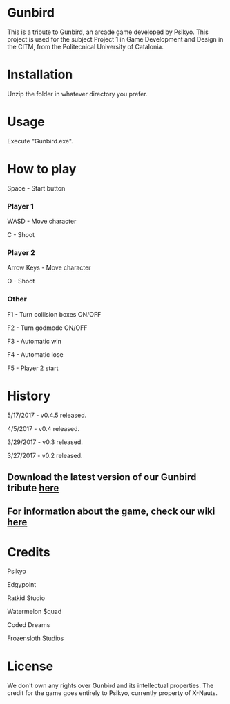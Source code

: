 # Gunbird

This is a tribute to Gunbird, an arcade game developed by Psikyo. This project is used for the subject Project 1 in Game Development and Design in the CITM, from the Politecnical University of Catalonia.

# Installation

Unzip the folder in whatever directory you prefer.

# Usage

Execute "Gunbird.exe".

# How to play

Space - Start button

### Player 1

WASD - Move character

C - Shoot

### Player 2

Arrow Keys - Move character

O - Shoot

### Other

F1 - Turn collision boxes ON/OFF

F2 - Turn godmode ON/OFF

F3 - Automatic win

F4 - Automatic lose

F5 - Player 2 start

# History

5/17/2017 - v0.4.5 released.

4/5/2017 - v0.4 released.

3/29/2017 - v0.3 released.

3/27/2017 - v0.2 released.

## Download the latest version of our Gunbird tribute [here](https://github.com/EdgyPoint/Project-1/releases)

## For information about the game, check our wiki [here](https://github.com/EdgyPoint/Project-1/wiki)

# Credits

Psikyo

Edgypoint

Ratkid Studio

Watermelon $quad

Coded Dreams

Frozensloth Studios

# License

We don't own any rights over Gunbird and its intellectual properties. The credit for the game goes entirely to Psikyo, currently property of X-Nauts. 
